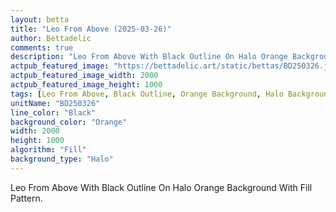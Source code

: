 ```yaml
---
layout: betta
title: "Leo From Above (2025-03-26)"
author: Bettadelic
comments: true
description: "Leo From Above With Black Outline On Halo Orange Background With Fill Pattern."
actpub_featured_image: "https://bettadelic.art/static/bettas/BD250326.jpg"
actpub_featured_image_width: 2000
actpub_featured_image_height: 1000
tags: [Leo From Above, Black Outline, Orange Background, Halo Background Pattern, Fill Pattern, March 2025]
unitName: "BD250326"
line_color: "Black"
background_color: "Orange"
width: 2000
height: 1000
algorithm: "Fill"
background_type: "Halo"
---
```


Leo From Above With Black Outline On Halo Orange Background With Fill Pattern.
